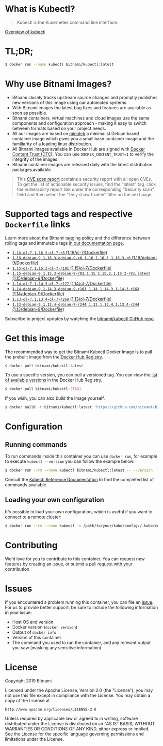 
# What is Kubectl?

> Kubectl is the Kubernetes command line interface.

[Overview of kubectl](https://kubernetes.io/docs/reference/kubectl/overview/)

# TL;DR;

```bash
$ docker run --name kubectl bitnami/kubectl:latest
```

# Why use Bitnami Images?

* Bitnami closely tracks upstream source changes and promptly publishes new versions of this image using our automated systems.
* With Bitnami images the latest bug fixes and features are available as soon as possible.
* Bitnami containers, virtual machines and cloud images use the same components and configuration approach - making it easy to switch between formats based on your project needs.
* All our images are based on [minideb](https://github.com/bitnami/minideb) a minimalist Debian based container image which gives you a small base container image and the familiarity of a leading linux distribution.
* All Bitnami images available in Docker Hub are signed with [Docker Content Trust (DTC)](https://docs.docker.com/engine/security/trust/content_trust/). You can use `DOCKER_CONTENT_TRUST=1` to verify the integrity of the images.
* Bitnami container images are released daily with the latest distribution packages available.


> This [CVE scan report](https://quay.io/repository/bitnami/kubectl?tab=tags) contains a security report with all open CVEs. To get the list of actionable security issues, find the "latest" tag, click the vulnerability report link under the corresponding "Security scan" field and then select the "Only show fixable" filter on the next page.

# Supported tags and respective `Dockerfile` links

Learn more about the Bitnami tagging policy and the difference between rolling tags and immutable tags [in our documentation page](https://docs.bitnami.com/containers/how-to/understand-rolling-tags-containers/).


* [`1.16-ol-7`, `1.16.3-ol-7-r8` (1.16/ol-7/Dockerfile)](https://github.com/bitnami/bitnami-docker-kubectl/blob/1.16.3-ol-7-r8/1.16/ol-7/Dockerfile)
* [`1.16-debian-9`, `1.16.3-debian-9-r6`, `1.16`, `1.16.3`, `1.16.3-r6` (1.16/debian-9/Dockerfile)](https://github.com/bitnami/bitnami-docker-kubectl/blob/1.16.3-debian-9-r6/1.16/debian-9/Dockerfile)
* [`1.15-ol-7`, `1.15.3-ol-7-r101` (1.15/ol-7/Dockerfile)](https://github.com/bitnami/bitnami-docker-kubectl/blob/1.15.3-ol-7-r101/1.15/ol-7/Dockerfile)
* [`1.15-debian-9`, `1.15.3-debian-9-r83`, `1.15`, `1.15.3`, `1.15.3-r83`, `latest` (1.15/debian-9/Dockerfile)](https://github.com/bitnami/bitnami-docker-kubectl/blob/1.15.3-debian-9-r83/1.15/debian-9/Dockerfile)
* [`1.14-ol-7`, `1.14.3-ol-7-r177` (1.14/ol-7/Dockerfile)](https://github.com/bitnami/bitnami-docker-kubectl/blob/1.14.3-ol-7-r177/1.14/ol-7/Dockerfile)
* [`1.14-debian-9`, `1.14.3-debian-9-r163`, `1.14`, `1.14.3`, `1.14.3-r163` (1.14/debian-9/Dockerfile)](https://github.com/bitnami/bitnami-docker-kubectl/blob/1.14.3-debian-9-r163/1.14/debian-9/Dockerfile)
* [`1.13-ol-7`, `1.13.4-ol-7-r268` (1.13/ol-7/Dockerfile)](https://github.com/bitnami/bitnami-docker-kubectl/blob/1.13.4-ol-7-r268/1.13/ol-7/Dockerfile)
* [`1.13-debian-9`, `1.13.4-debian-9-r244`, `1.13`, `1.13.4`, `1.13.4-r244` (1.13/debian-9/Dockerfile)](https://github.com/bitnami/bitnami-docker-kubectl/blob/1.13.4-debian-9-r244/1.13/debian-9/Dockerfile)

Subscribe to project updates by watching the [bitnami/kubectl GitHub repo](https://github.com/bitnami/bitnami-docker-kubectl).

# Get this image

The recommended way to get the Bitnami Kubectl Docker Image is to pull the prebuilt image from the [Docker Hub Registry](https://hub.docker.com/r/bitnami/kubectl).

```bash
$ docker pull bitnami/kubectl:latest
```

To use a specific version, you can pull a versioned tag. You can view the [list of available versions](https://hub.docker.com/r/bitnami/kubectl/tags/) in the Docker Hub Registry.

```bash
$ docker pull bitnami/kubectl:[TAG]
```

If you wish, you can also build the image yourself.

```bash
$ docker build -t bitnami/kubectl:latest 'https://github.com/bitnami/bitnami-docker-kubectl.git#master:1.15/debian-9'
```

# Configuration

## Running commands

To run commands inside this container you can use `docker run`, for example to execute `kubectl --version` you can follow the example below:

```bash
$ docker run --rm --name kubectl bitnami/kubectl:latest -- --version
```

Consult the [Kubectl Reference Documentation](https://kubernetes.io/docs/reference/generated/kubectl/kubectl-commands) to find the completed list of commands available.

## Loading your own configuration

It's possible to load your own configuration, which is useful if you want to connect to a remote cluster:

```bash
$ docker run --rm --name kubectl -v /path/to/your/kube/config:/.kube/config bitnami/kubectl:latest
```

# Contributing

We'd love for you to contribute to this container. You can request new features by creating an [issue](https://github.com/bitnami/bitnami-docker-kubectl/issues), or submit a [pull request](https://github.com/bitnami/bitnami-docker-kubectl/pulls) with your contribution.

# Issues

If you encountered a problem running this container, you can file an [issue](https://github.com/bitnami/bitnami-docker-kubectl/issues). For us to provide better support, be sure to include the following information in your issue:

- Host OS and version
- Docker version (`docker version`)
- Output of `docker info`
- Version of this container
- The command you used to run the container, and any relevant output you saw (masking any sensitive information)

# License

Copyright 2019 Bitnami

Licensed under the Apache License, Version 2.0 (the "License");
you may not use this file except in compliance with the License.
You may obtain a copy of the License at

    http://www.apache.org/licenses/LICENSE-2.0

Unless required by applicable law or agreed to in writing, software
distributed under the License is distributed on an "AS IS" BASIS,
WITHOUT WARRANTIES OR CONDITIONS OF ANY KIND, either express or implied.
See the License for the specific language governing permissions and
limitations under the License.
